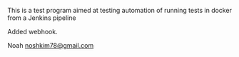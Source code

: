 This is a test program aimed at testing automation of running tests in docker from a Jenkins pipeline

Added webhook.

Noah <noshkim78@gmail.com>